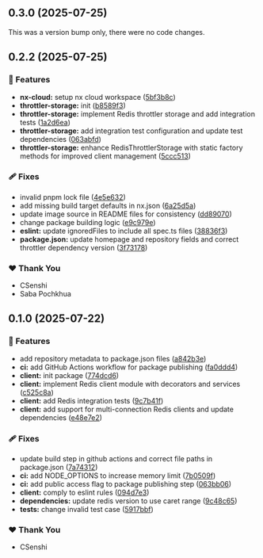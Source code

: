 ## 0.3.0 (2025-07-25)

This was a version bump only, there were no code changes.

## 0.2.2 (2025-07-25)

### 🚀 Features

- **nx-cloud:** setup nx cloud workspace ([5bf3b8c](https://github.com/CSenshi/nestjs-redis/commit/5bf3b8c))
- **throttler-storage:** init ([b8589f3](https://github.com/CSenshi/nestjs-redis/commit/b8589f3))
- **throttler-storage:** implement Redis throttler storage and add integration tests ([1a2d6ea](https://github.com/CSenshi/nestjs-redis/commit/1a2d6ea))
- **throttler-storage:** add integration test configuration and update test dependencies ([063abfd](https://github.com/CSenshi/nestjs-redis/commit/063abfd))
- **throttler-storage:** enhance RedisThrottlerStorage with static factory methods for improved client management ([5ccc513](https://github.com/CSenshi/nestjs-redis/commit/5ccc513))

### 🩹 Fixes

- invalid pnpm lock file ([4e5e632](https://github.com/CSenshi/nestjs-redis/commit/4e5e632))
- add missing build target defaults in nx.json ([6a25d5a](https://github.com/CSenshi/nestjs-redis/commit/6a25d5a))
- update image source in README files for consistency ([dd89070](https://github.com/CSenshi/nestjs-redis/commit/dd89070))
- change package building logic ([e9c979e](https://github.com/CSenshi/nestjs-redis/commit/e9c979e))
- **eslint:** update ignoredFiles to include all spec.ts files ([38836f3](https://github.com/CSenshi/nestjs-redis/commit/38836f3))
- **package.json:** update homepage and repository fields and correct throttler dependency version ([3f73178](https://github.com/CSenshi/nestjs-redis/commit/3f73178))

### ❤️ Thank You

- CSenshi
- Saba Pochkhua

## 0.1.0 (2025-07-22)

### 🚀 Features

- add repository metadata to package.json files ([a842b3e](https://github.com/CSenshi/nestjs-redis/commit/a842b3e))
- **ci:** add GitHub Actions workflow for package publishing ([fa0ddd4](https://github.com/CSenshi/nestjs-redis/commit/fa0ddd4))
- **client:** init package ([774dcd6](https://github.com/CSenshi/nestjs-redis/commit/774dcd6))
- **client:** implement Redis client module with decorators and services ([c525c8a](https://github.com/CSenshi/nestjs-redis/commit/c525c8a))
- **client:** add Redis integration tests ([9c7b41f](https://github.com/CSenshi/nestjs-redis/commit/9c7b41f))
- **client:** add support for multi-connection Redis clients and update dependencies ([e48e7e2](https://github.com/CSenshi/nestjs-redis/commit/e48e7e2))

### 🩹 Fixes

- update build step in github actions and correct file paths in package.json ([7a74312](https://github.com/CSenshi/nestjs-redis/commit/7a74312))
- **ci:** add NODE_OPTIONS to increase memory limit ([7b0509f](https://github.com/CSenshi/nestjs-redis/commit/7b0509f))
- **ci:** add public access flag to package publishing step ([063bb06](https://github.com/CSenshi/nestjs-redis/commit/063bb06))
- **client:** comply to eslint rules ([094d7e3](https://github.com/CSenshi/nestjs-redis/commit/094d7e3))
- **dependencies:** update redis version to use caret range ([9c48c65](https://github.com/CSenshi/nestjs-redis/commit/9c48c65))
- **tests:** change invalid test case ([5917bbf](https://github.com/CSenshi/nestjs-redis/commit/5917bbf))

### ❤️ Thank You

- CSenshi